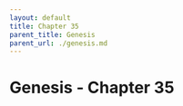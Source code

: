 ```yaml
---
layout: default
title: Chapter 35
parent_title: Genesis
parent_url: ./genesis.md
---
```


# Genesis - Chapter 35
